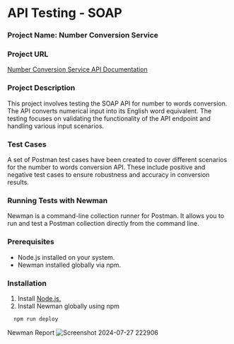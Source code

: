 
# API Testing - SOAP

### Project Name: Number Conversion Service
### Project URL







[Number Conversion Service API Documentation](https://www.dataaccess.com/webservicesserver/NumberConversion.wso?op=NumberToWords)

### Project Description
This project involves testing the SOAP API for number to words conversion. The API converts numerical input into its English word equivalent. The testing focuses on validating the functionality of the API endpoint and handling various input scenarios.

### Test Cases
A set of Postman test cases have been created to cover different scenarios for the number to words conversion API. These include positive and negative test cases to ensure robustness and accuracy in conversion results.

### Running Tests with Newman
Newman is a command-line collection runner for Postman. It allows you to run and test a Postman collection directly from the command line.

### Prerequisites
- Node.js installed on your system.
- Newman installed globally via npm.

### Installation
1. Install [Node.js.](https://nodejs.org/en/download/package-manager)
2. Install Newman globally using npm
```bash
  npm run deploy
```
Newman Report
![Screenshot 2024-07-27 222906](https://github.com/user-attachments/assets/8f681823-1b11-480e-a1ce-e9eaa1d87c8a)


